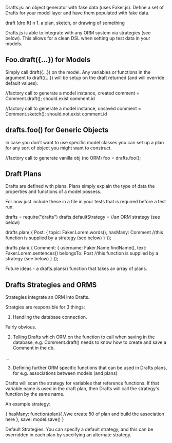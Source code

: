 Drafts.js: an object generator with fake data (uses Faker.js). Define a set of Drafts for your model layer and have them populated with fake data.

draft [drɑːft] n 1. a plan, sketch, or drawing of something

Drafts.js is able to integrate with any ORM system via strategies (see below). This allows for a clean DSL when setting up test data in your models.

Foo.draft({...}) for Models
----------------------
Simply call draft({...}) on the model. Any variables or functions in the argument to draft({...}) will be setup on the draft returned (and will override default values).

//factory call to generate a model instance, created
comment = Comment.draft();
should.exist comment.id

//factory call to generate a model instance, unsaved
comment = Comment.sketch();
should.not.exist comment.id

drafts.foo() for Generic Objects
---------------------------------
In case you don't want to use specific model classes you can set up a plan for any sort of object you might want to construct.

//factory call to generate vanilla obj (no ORM)
foo = drafts.foo();


Draft Plans
-----------
Drafts are defined with plans. Plans simply explain the type of data the properties and functions of a model possess. 

For now just include these in a file in your tests that is required before a test run.

drafts = require("drafts")
drafts.defaultStrategy = //an ORM strategy (see below)

drafts.plan(
	{
		Post: {
			topic: Faker.Lorem.words(),
			hasMany: Comment //this function is supplied by a strategy (see below)
		}
	});

drafts.plan(
	{
		Comment: {
			username: Faker.Name.findName(),
			text: Faker.Lorem.sentences()
			belongsTo: Post //this function is supplied by a strategy (see below)
		}
	});

Future ideas - a drafts.plans() function that takes an array of plans.


Drafts Strategies and ORMS
--------------------------

Strategies integrate an ORM into Drafts.

Stratgies are responsible for 3 things:

1) Handling the database connection.

Fairly obvious. 

2) Telling Drafts which ORM on the function to call when saving in the database, e.g. Comment.draft() needs to know how to create and save a Comment in the db.

...


3) Defining further ORM specific functions that can be used in Drafts plans, for e.g. associations between models (and plans)

Drafts will scan the strategy for variables that reference functions. If that variable name is used in the draft plan, then Drafts will call the strategy's function by the same name.

An example strategy:

{
	hasMany: function(plan){
		//we create 50 of plan and build the association here
	},
	save: model.save()
}


Default Strategies.
You can specify a default strategy, and this can be overridden in each plan by specifying an alternate strategy.


